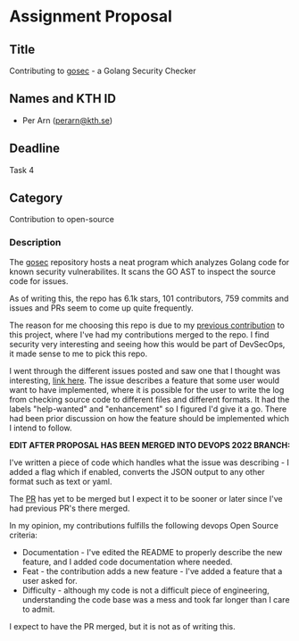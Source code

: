 # Assignment Proposal

## Title

Contributing to [gosec](https://github.com/securego/gosec) - a Golang Security Checker

## Names and KTH ID
  - Per Arn (perarn@kth.se)

## Deadline

Task 4

## Category

Contribution to open-source

### Description
The [gosec](https://github.com/securego/gosec) repository hosts a neat program which analyzes Golang code for known security vulnerabilites.
It scans the GO AST to inspect the source code for issues.

As of writing this, the repo has 6.1k stars, 101 contributors, 759 commits and issues and PRs seem to come up quite frequently.

The reason for me choosing this repo is due to my [previous contribution](https://github.com/securego/gosec/commit/ea5d31f7f5cd942dbc4c9cdad74c2c1d1eab1ed2) to this project,
where I've had my contributions merged to the repo. I find security very interesting and
seeing how this would be part of DevSecOps, it made sense to me to pick this repo.

I went through the different issues posted and saw one that I thought was interesting, [link here](https://github.com/securego/gosec/issues/598). The issue describes a feature that some user would want to have implemented, where it is possible for the user
to write the log from checking source code to different files and different formats.
It had the labels "help-wanted" and "enhancement" so I figured I'd give it a go. There had been
prior discussion on how the feature should be implemented which I intend to follow.

**EDIT AFTER PROPOSAL HAS BEEN MERGED INTO DEVOPS 2022 BRANCH:**

I've written a piece of code which handles what the issue was describing - I added a flag which
if enabled, converts the JSON output to any other format such as text or yaml.

The [PR](https://github.com/securego/gosec/pull/814) has yet to be merged but I expect it to be sooner or later
since I've had previous PR's there merged.

In my opinion, my contributions fulfills the following devops Open Source criteria:
* Documentation - I've edited the README to properly describe the new feature, and I added code documentation where needed.
* Feat - the contribution adds a new feature - I've added a feature that a user asked for.
* Difficulty - although my code is not a difficult piece of engineering, understanding the code base was a mess
and took far longer than I care to admit.

I expect to have the PR merged, but it is not as of writing this.
